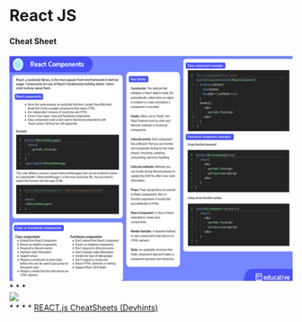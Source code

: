 # React JS

#### Cheat Sheet

<img weight="600" height="400" src="https://github.com/Xaobin/CoursesLearn/blob/main/React/imgs/CheatSheet01.png?raw=true">
<br>
*
*
*
<br>
<img src="https://global-uploads.webflow.com/60798d9b0b61160814b3d8c3/62adc1283249a9780aa45303_React%20hooks-1.jpg" weight="650" height="480">
<br>
*
*
*
*
<a href="https://devhints.io/react"> REACT.js CheatSheets (Devhints)</a>
